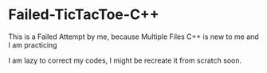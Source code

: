 # Failed-TicTacToe-C++
This is a Failed Attempt by me, because Multiple Files C++ is new to me and I am practicing

I am lazy to correct my codes, I might be recreate it from scratch soon.
